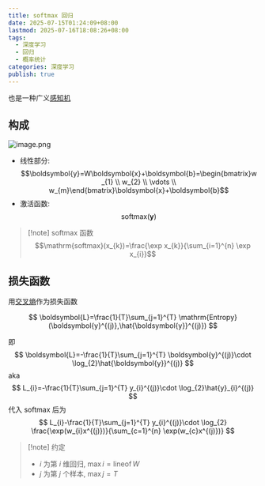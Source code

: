 ```yaml
---
title: softmax 回归
date: 2025-07-15T01:24:09+08:00
lastmod: 2025-07-16T18:08:26+08:00
tags:
  - 深度学习
  - 回归
  - 概率统计
categories: 深度学习
publish: true
---
```


也是一种广义[感知机](./%E6%84%9F%E7%9F%A5%E6%9C%BA.md)

## 构成

![image.png](https://s2.loli.net/2025/07/15/8D3gj9anqxOLHV1.png)

- 线性部分: $$\boldsymbol{y}=W\boldsymbol{x}+\boldsymbol{b}=\begin{bmatrix}w_{1} \\ w_{2} \\ \vdots \\ w_{m}\end{bmatrix}\boldsymbol{x}+\boldsymbol{b}$$
- 激活函数: $$\mathrm{softmax(\boldsymbol{y})}$$

>[!note] softmax 函数
> $$\mathrm{softmax}(x_{k})=\frac{\exp x_{k}}{\sum_{i=1}^{n} \exp x_{i}}$$

## 损失函数

用[交叉熵](./%E4%BA%A4%E5%8F%89%E7%86%B5.md)作为损失函数

$$
\boldsymbol{L}=\frac{1}{T}\sum_{j=1}^{T} \mathrm{Entropy}(\boldsymbol{y}^{(j)},\hat{\boldsymbol{y}}^{(j)})
$$

即
$$
\boldsymbol{L}=-\frac{1}{T}\sum_{j=1}^{T} \boldsymbol{y}^{(j)}\cdot \log_{2}\hat{\boldsymbol{y}}^{(j)}
$$
aka
$$
L_{i}=-\frac{1}{T}\sum_{j=1}^{T} y_{i}^{(j)}\cdot \log_{2}\hat{y}_{i}^{(j)}
$$
代入 softmax 后为
$$
L_{i}-\frac{1}{T}\sum_{j=1}^{T} y_{i}^{(j)}\cdot \log_{2} \frac{\exp(w_{i}x^{(j)})}{\sum_{c=1}^{n} \exp(w_{c}x^{(j)})}
$$

>[!note] 约定
>- $i$ 为第 $i$ 维回归, $\mathrm{max}\,i=\mathrm{lineof}\,W$
>- $j$ 为第 $j$ 个样本, $\mathrm{max}\,j=T$
